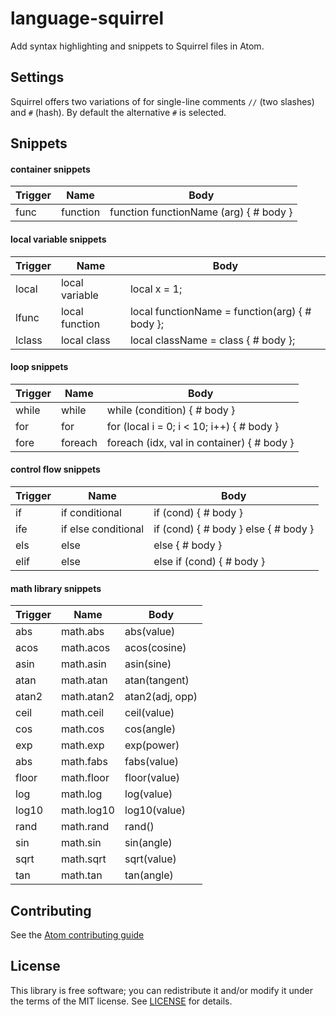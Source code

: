 # language-squirrel

Add syntax highlighting and snippets to Squirrel files in Atom.

## Settings

Squirrel offers two variations of for single-line comments `//` (two slashes) and `#` (hash). By default the alternative `#` is selected.

## Snippets

#### container snippets

| Trigger       | Name                     | Body                 |
| ------------- |--------------------------| ---------------------|
| func          | function                 | function functionName (arg) { # body }|

#### local variable snippets
| Trigger       | Name                     | Body                 |
| ------------- |--------------------------| ---------------------|
| local         | local variable           | local x = 1;         |
| lfunc         | local function           | local functionName = function(arg) { # body };|
| lclass        | local class              | local className = class { # body };           |

#### loop snippets
| Trigger       | Name                     | Body                 |
| ------------- |--------------------------| ---------------------|
| while         | while                    | while (condition) { # body }|
| for           | for                      | for (local i = 0; i < 10; i++) { # body }|
| fore          | foreach                  | foreach (idx, val in container) { # body }|

#### control flow snippets
| Trigger       | Name                     | Body                 |
| ------------- |--------------------------| ---------------------|
| if            | if conditional           | if (cond) { # body } |
| ife           | if else conditional      | if (cond) { # body } else { # body }|
| els           | else                     | else { # body }      |
| elif          | else                     | else if (cond) { # body }|

#### math library snippets
| Trigger       | Name                     | Body                 |
| ------------- |--------------------------| ---------------------|
| abs           | math.abs                 | abs(value)           |
| acos          | math.acos                | acos(cosine)         |
| asin          | math.asin                | asin(sine)           |
| atan          | math.atan                | atan(tangent)        |
| atan2         | math.atan2               | atan2(adj, opp)      |
| ceil          | math.ceil                | ceil(value)          |
| cos           | math.cos                 | cos(angle)           |
| exp           | math.exp                 | exp(power)           |
| abs           | math.fabs                | fabs(value)          |
| floor         | math.floor               | floor(value)         |
| log           | math.log                 | log(value)           |
| log10         | math.log10               | log10(value)         |
| rand          | math.rand                | rand()               |
| sin           | math.sin                 | sin(angle)           |
| sqrt          | math.sqrt                | sqrt(value)          |
| tan           | math.tan                 | tan(angle)           |

## Contributing

See the [Atom contributing guide](https://atom.io/docs/latest/contributing)

## License

This library is free software; you can redistribute it and/or modify it under
the terms of the MIT license. See [LICENSE](LICENSE) for details.
